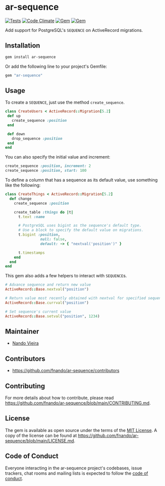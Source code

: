 # ar-sequence

[![Tests](https://github.com/fnando/ar-sequence/workflows/Tests/badge.svg)](https://github.com/fnando/ar-sequence)
[![Code Climate](https://codeclimate.com/github/fnando/ar-sequence/badges/gpa.svg)](https://codeclimate.com/github/fnando/ar-sequence)
[![Gem](https://img.shields.io/gem/v/ar-sequence.svg)](https://rubygems.org/gems/ar-sequence)
[![Gem](https://img.shields.io/gem/dt/ar-sequence.svg)](https://rubygems.org/gems/ar-sequence)

Add support for PostgreSQL's `SEQUENCE` on ActiveRecord migrations.

## Installation

```bash
gem install ar-sequence
```

Or add the following line to your project's Gemfile:

```ruby
gem "ar-sequence"
```

## Usage

To create a `SEQUENCE`, just use the method `create_sequence`.

```ruby
class CreateUsers < ActiveRecord::Migration[5.2]
 def up
   create_sequence :position
 end

 def down
   drop_sequence :position
 end
end
```

You can also specify the initial value and increment:

```ruby
create_sequence :position, increment: 2
create_sequence :position, start: 100
```

To define a column that has a sequence as its default value, use something like
the following:

```ruby
class CreateThings < ActiveRecord::Migration[5.2]
  def change
    create_sequence :position

    create_table :things do |t|
      t.text :name

      # PostgreSQL uses bigint as the sequence's default type.
      # Use a block to specify the default value on migrations.
      t.bigint :position,
                null: false,
                default: -> { "nextval('position')" }

      t.timestamps
    end
  end
end
```

This gem also adds a few helpers to interact with `SEQUENCE`s.

```ruby
# Advance sequence and return new value
ActiveRecord::Base.nextval("position")

# Return value most recently obtained with nextval for specified sequence.
ActiveRecord::Base.currval("position")

# Set sequence's current value
ActiveRecord::Base.setval("position", 1234)
```

## Maintainer

- [Nando Vieira](https://github.com/fnando)

## Contributors

- https://github.com/fnando/ar-sequence/contributors

## Contributing

For more details about how to contribute, please read
https://github.com/fnando/ar-sequence/blob/main/CONTRIBUTING.md.

## License

The gem is available as open source under the terms of the
[MIT License](https://opensource.org/licenses/MIT). A copy of the license can be
found at https://github.com/fnando/ar-sequence/blob/main/LICENSE.md.

## Code of Conduct

Everyone interacting in the ar-sequence project's codebases, issue trackers,
chat rooms and mailing lists is expected to follow the
[code of conduct](https://github.com/fnando/ar-sequence/blob/main/CODE_OF_CONDUCT.md).
